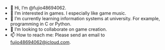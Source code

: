 - 👋 Hi, I’m @fujio48694062.
- 👀 I’m interested in games. I especially like game music.
- 🌱 I’m currently learning information systems at university. For example, programming in C or Python.
- 💞️ I’m looking to collaborate on game creation.
- 📫 How to reach me: Please send an email to fujio48694062@icloud.com.

<!---
fujio48694062/fujio48694062 is a ✨ special ✨ repository because its `README.md` (this file) appears on your GitHub profile.
You can click the Preview link to take a look at your changes.
--->
